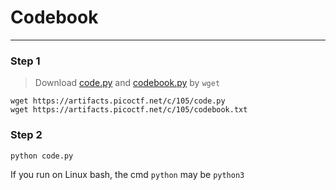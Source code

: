 # Codebook
---
### Step 1
> Download [code.py](https://artifacts.picoctf.net/c/105/code.py) and [codebook.py](https://artifacts.picoctf.net/c/105/codebook.txt) by `wget`
```
wget https://artifacts.picoctf.net/c/105/code.py
wget https://artifacts.picoctf.net/c/105/codebook.txt
```
### Step 2
```
python code.py
```
If you run on Linux bash, the cmd `python` may be `python3`
